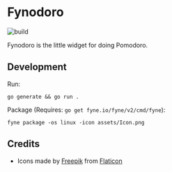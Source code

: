 # Fynodoro

![build](https://github.com/tomsquest/fynodoro/actions/workflows/checks.yml/badge.svg)

Fynodoro is the little widget for doing Pomodoro.

## Development

Run:

```shell
go generate && go run .
```

Package (Requires: `go get fyne.io/fyne/v2/cmd/fyne`):

```shell
fyne package -os linux -icon assets/Icon.png
```

## Credits

- Icons made by [Freepik](https://www.freepik.com) from [Flaticon](https://www.flaticon.com)
